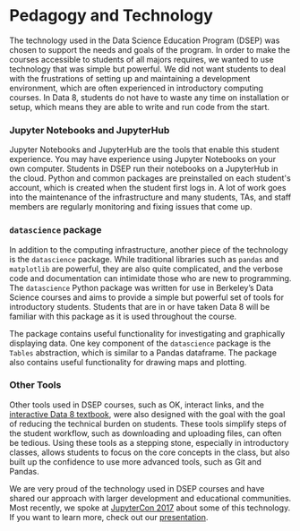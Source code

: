 # Pedagogy and Technology

The technology used in the Data Science Education Program \(DSEP\) was chosen to support the needs and goals of the program. In order to make the courses accessible to students of all majors requires, we wanted to use technology that was simple but powerful. We did not want students to deal with the frustrations of setting up and maintaining a development environment, which are often experienced in introductory computing courses. In Data 8, students do not have to waste any time on installation or setup, which means they are able to write and run code from the start.

### Jupyter Notebooks and JupyterHub

Jupyter Notebooks and JupyterHub are the tools that enable this student experience. You may have experience using Jupyter Notebooks on your own computer. Students in DSEP run their notebooks on a JupyterHub in the cloud. Python and common packages are preinstalled on each student's account, which is created when the student first logs in. A lot of work goes into the maintenance of the infrastructure and many students, TAs, and staff members are regularly monitoring and fixing issues that come up.

### `datascience` package

In addition to the computing infrastructure, another piece of the technology is the `datascience` package. While traditional libraries such as `pandas` and `matplotlib` are powerful, they are also quite complicated, and the verbose code and documentation can intimidate those who are new to programming. The `datascience` Python package was written for use in Berkeley’s Data Science courses and aims to provide a simple but powerful set of tools for introductory students. Students that are in or have taken Data 8 will be familiar with this package as it is used throughout the course.

The package contains useful functionality for investigating and graphically displaying data. One key component of the `datascience` package is the `Tables` abstraction, which is similar to a Pandas dataframe. The package also contains useful functionality for drawing maps and plotting.

### Other Tools

Other tools used in DSEP courses, such as OK, interact links, and the [interactive Data 8 textbook](https://www.inferentialthinking.com/), were also designed with the goal with the goal of reducing the technical burden on students. These tools simplify steps of the student workflow, such as downloading and uploading files, can often be tedious. Using these tools as a stepping stone, especially in introductory classes, allows students to focus on the core concepts in the class, but also built up the confidence to use more advanced tools, such as Git and Pandas.

We are very proud of the technology used in DSEP courses and have shared our approach with larger development and educational communities. Most recently, we spoke at [JupyterCon 2017](https://conferences.oreilly.com/jupyter/jup-ny) about some of this technology. If you want to learn more, check out our [presentation](https://conferences.oreilly.com/jupyter/jup-ny/public/schedule/detail/60131).

